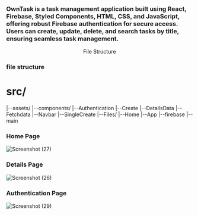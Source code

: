 ###  OwnTask is a task management application built using React, Firebase, Styled Components, HTML, CSS, and JavaScript, offering robust Firebase authentication for secure access. Users can create, update, delete, and search tasks by title, ensuring seamless task management.


<div style="text-align: center;">
  <p>File Structure</p>
</div>

### file structure 
# src/
  |--assets/
  |--components/
     |--Authentication
     |--Create
     |--DetailsData
     |--Fetchdata
     |--Navbar
     |--SingleCreate
  |--Files/
     |--Home
  |--App
  |--firebase
  |--main



###   Home Page
![Screenshot (27)](https://github.com/user-attachments/assets/22e3c2b8-1570-4f3d-bfde-93fbfd7fbeb4)

### Details Page

![Screenshot (26)](https://github.com/user-attachments/assets/1496bf8c-6559-48cb-b6ef-8a3f28f6c138)

###   Authentication Page

![Screenshot (29)](https://github.com/user-attachments/assets/2b158054-3d18-43e9-a1f9-05d014d86a0a)




